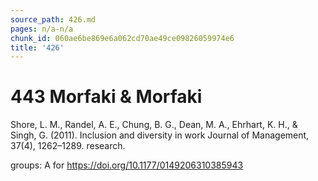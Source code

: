 ```yaml
---
source_path: 426.md
pages: n/a-n/a
chunk_id: 060ae6be869e6a062cd70ae49ce09826059974e6
title: '426'
---
```

# 443 Morfaki & Morfaki

Shore, L. M., Randel, A. E., Chung, B. G., Dean, M. A., Ehrhart, K. H., & Singh, G. (2011). Inclusion and diversity in work Journal of Management, 37(4), 1262–1289. research.

groups: A for https://doi.org/10.1177/0149206310385943
